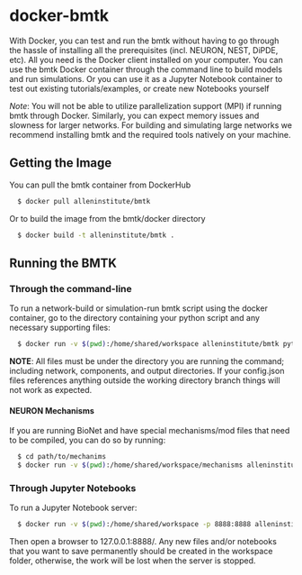 # docker-bmtk

With Docker, you can test and run the bmtk without having to go through the hassle of installing all the prerequisites (incl.
NEURON, NEST, DiPDE, etc). All you need is the Docker client installed on your computer. You can use the bmtk Docker
container through the command line to build models and run simulations. Or you can use it as a Jupyter Notebook container
to test out existing tutorials/examples, or create new Notebooks yourself

_Note_: You will not be able to utilize parallelization support (MPI) if running bmtk through Docker. Similarly, you can
expect memory issues and slowness for larger networks. For building and simulating large networks we recommend installing
bmtk and the required tools natively on your machine.

## Getting the Image

You can pull the bmtk container from DockerHub

```bash
  $ docker pull alleninstitute/bmtk
```

Or to build the image from the bmtk/docker directory

```bash
  $ docker build -t alleninstitute/bmtk .
```

## Running the BMTK

### Through the command-line

To run a network-build or simulation-run bmtk script using the docker container, go to the directory containing your
python script and any necessary supporting files:

```bash
  $ docker run -v $(pwd):/home/shared/workspace alleninstitute/bmtk python <my_script>.py <opts>
```

**NOTE**: All files must be under the directory you are running the command; including network, components, and output
directories. If your config.json files references anything outside the working directory branch things will not work
as expected.

#### NEURON Mechanisms

If you are running BioNet and have special mechanisms/mod files that need to be compiled, you can do so by running:

```bash
  $ cd path/to/mechanims
  $ docker run -v $(pwd):/home/shared/workspace/mechanisms alleninstitute/bmtk nrnivmodl modfiles/
```

### Through Jupyter Notebooks

To run a Jupyter Notebook server:

```bash
  $ docker run -v $(pwd):/home/shared/workspace -p 8888:8888 alleninstitute/bmtk jupyter
```

Then open a browser to 127.0.0.1:8888/. Any new files and/or notebooks that you want to save permanently should
be created in the workspace folder, otherwise, the work will be lost when the server is stopped.

